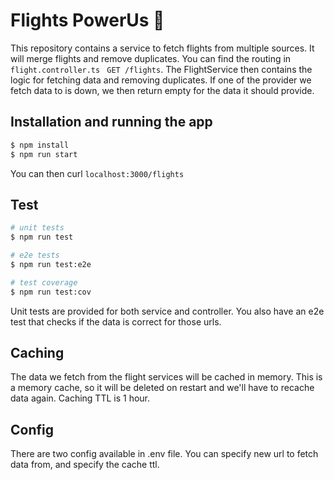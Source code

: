# Flights PowerUs 🛫

This repository contains a service to fetch flights from multiple sources. It will merge flights and remove duplicates.
You can find the routing in `flight.controller.ts` ` GET /flights`.
The FlightService then contains the logic for fetching data and removing duplicates. If one of the provider we fetch data to is down, we then return empty for the data it should provide.

## Installation and running the app

```bash
$ npm install
$ npm run start
```
You can then curl `localhost:3000/flights`

## Test

```bash
# unit tests
$ npm run test

# e2e tests
$ npm run test:e2e

# test coverage
$ npm run test:cov
```
Unit tests are provided for both service and controller. You also have an e2e test that checks if the data is correct for those urls. 

## Caching
The data we fetch from the flight services will be cached in memory. This is a memory cache, so it will be deleted on restart and we'll have to recache data again. Caching TTL is 1 hour.

## Config
There are two config available in .env file. You can specify new url to fetch data from, and specify the cache ttl.
